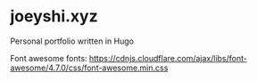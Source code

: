 # joeyshi.xyz

Personal portfolio written in Hugo

Font awesome fonts: https://cdnjs.cloudflare.com/ajax/libs/font-awesome/4.7.0/css/font-awesome.min.css
